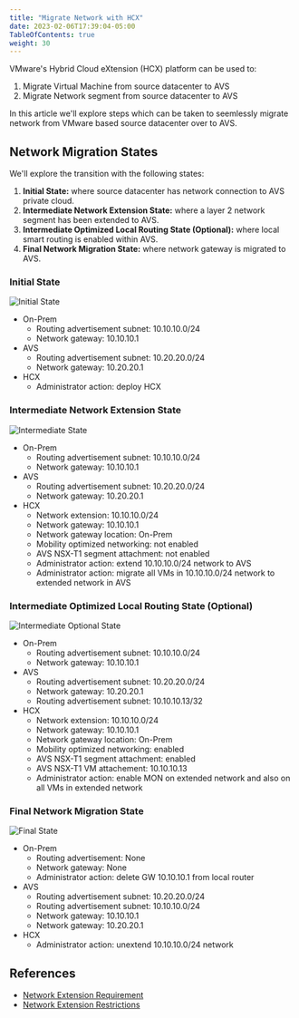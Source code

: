 ```yaml
---
title: "Migrate Network with HCX"
date: 2023-02-06T17:39:04-05:00
TableOfContents: true
weight: 30
---
```


VMware's Hybrid Cloud eXtension (HCX) platform can be used to:
1. Migrate Virtual Machine from source datacenter to AVS
2. Migrate Network segment from source datacenter to AVS

In this article we'll explore steps which can be taken to seemlessly migrate network from VMware based source datacenter over to AVS. 

## Network Migration States 

We'll explore the transition with the following states:
1. <b>Initial State:</b> where source datacenter has network connection to AVS private cloud. 
2. <b>Intermediate Network Extension State:</b> where a layer 2 network segment has been extended to AVS.
3. <b>Intermediate Optimized Local Routing State (Optional):</b> where local smart routing is enabled within AVS.
4. <b>Final Network Migration State:</b> where network gateway is migrated to AVS.

### Initial State

![Initial State](http://drive.google.com/uc?export=view&id=1M85_3wtcGzbv-L35dKiYNfUVhSa1eEG9)
- On-Prem
	- Routing advertisement subnet: 10.10.10.0/24
	- Network gateway: 10.10.10.1
- AVS	
	- Routing advertisement subnet: 10.20.20.0/24
	- Network gateway: 10.20.20.1
- HCX
	- Administrator action: deploy HCX 

### Intermediate Network Extension State

![Intermediate State](http://drive.google.com/uc?export=view&id=1vsob29dWFPzX1MBOmQ3-KSo90hkYf3RI)
- On-Prem
	- Routing advertisement subnet: 10.10.10.0/24
	- Network gateway: 10.10.10.1
- AVS	
	- Routing advertisement subnet: 10.20.20.0/24
	- Network gateway: 10.20.20.1
- HCX
	- Network extension: 10.10.10.0/24
	- Network gateway: 10.10.10.1 
	- Network gateway location: On-Prem
	- Mobility optimized networking: not enabled
	- AVS NSX-T1 segment attachment: not enabled
	- Administrator action: extend 10.10.10.0/24 network to AVS
	- Administrator action: migrate all VMs in 10.10.10.0/24 network to extended network in AVS

### Intermediate Optimized Local Routing State (Optional)

![Intermediate Optional State](http://drive.google.com/uc?export=view&id=1Vji5FzRgFusea12bPAzcd-n96y2KoOml)
- On-Prem
	- Routing advertisement subnet: 10.10.10.0/24
	- Network gateway: 10.10.10.1
- AVS	
	- Routing advertisement subnet: 10.20.20.0/24
	- Network gateway: 10.20.20.1
	- Routing advertisement subnet: 10.10.10.13/32
- HCX
	- Network extension: 10.10.10.0/24
	- Network gateway: 10.10.10.1 
	- Network gateway location: On-Prem
	- Mobility optimized networking: enabled
	- AVS NSX-T1 segment attachment: enabled
	- AVS NSX-T1 VM attachement: 10.10.10.13
	- Administrator action: enable MON on extended network and also on all VMs in extended network 


### Final Network Migration State

![Final State](http://drive.google.com/uc?export=view&id=1jgppwYmhbrq996EI06SZT2TvS4zpGGlq)
- On-Prem
	- Routing advertisement: None
	- Network gateway: None
	- Administrator action: delete GW 10.10.10.1 from local router
- AVS	
	- Routing advertisement subnet: 10.20.20.0/24
	- Routing advertisement subnet: 10.10.10.0/24
	- Network gateway: 10.10.10.1
	- Network gateway: 10.20.20.1
- HCX
	- Administrator action: unextend 10.10.10.0/24 network

## References
- [Network Extension Requirement](https://docs.vmware.com/en/VMware-HCX/4.5/hcx-user-guide/GUID-0C746416-850E-46F7-85DD-4D4326A23785.html)
- [Network Extension Restrictions](https://docs.vmware.com/en/VMware-HCX/4.5/hcx-user-guide/GUID-DBDB4D1B-60B6-4D16-936B-4AC632606909.html)	

